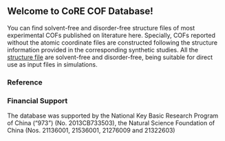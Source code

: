 ## Welcome to CoRE COF Database!

You can find solvent-free and disorder-free structure files of most experimental COFs published on literature here. Specially, COFs reported without the atomic coordinate files are constructed following the structure information provided in the corresponding synthetic studies.
All the [structure file](https://github.com/core-cof/tttt/) are solvent-free and disorder-free, being suitable for direct use as input files in simulations.

### Reference


### Financial Support
The database was supported by the National Key Basic Research Program of China (“973”) (No. 2013CB733503), the Natural Science Foundation of China (Nos. 21136001, 21536001, 21276009 and 21322603)

